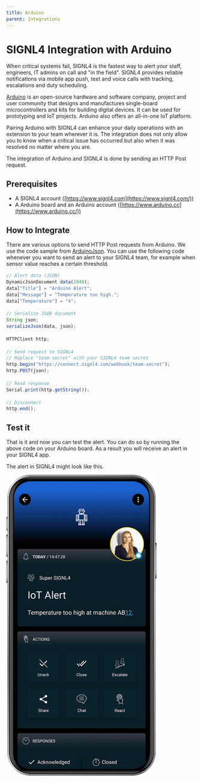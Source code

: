 ```yaml
---
title: Arduino
parent: Integrations
---
```


# SIGNL4 Integration with Arduino

When critical systems fail, SIGNL4 is the fastest way to alert your staff, engineers, IT admins on call and "in the field". SIGNL4 provides reliable notifications via mobile app push, text and voice calls with tracking, escalations and duty scheduling.

[Arduino](https://www.arduino.cc/) is an open-source hardware and software company, project and user community that designs and manufactures single-board microcontrollers and kits for building digital devices. It can be used for prototyping and IoT projects. Arduino also offers an all-in-one IoT platform.

Pairing Arduino with SIGNL4 can enhance your daily operations with an extension to your team wherever it is. The integration does not only allow you to know when a critical issue has occurred but also when it was resolved no matter where you are.

The integration of Arduino and SIGNL4 is done by sending an HTTP Post request.

## Prerequisites
- A SIGNL4 account ([https://www.signl4.com](https://www.signl4.com/))
- A Arduino board and an Arduino account ([https://www.arduino.cc](https://www.arduino.cc/))

## How to Integrate

There are various options to send HTTP Post requests from Arduino. We use the code sample from [ArduinoJson](https://arduinojson.org/v6/how-to/use-arduinojson-with-httpclient/). You can use the following code whenever you want to send an alert to your SIGNL4 team, for example when sensor value reaches a certain threshold.

```javascript
// Alert data (JSON)
DynamicJsonDocument data(2048);
data["Title"] = "Arduino Alert";
data["Message"] = "Temperature too high.";
data["Temperature"] = "4";

// Serialize JSON document
String json;
serializeJson(data, json);

HTTPClient http;

// Send request to SIGNL4
// Replace "team-secret" with your SIGNL4 team secret
http.begin("https://connect.signl4.com/webhook/team-secret");
http.POST(json);

// Read response
Serial.print(http.getString());

// Disconnect
http.end();
```

## Test it

That is it and now you can test the alert. You can do so by running the above code on your Arduino board. As a result you will receive an alert in your SIGNL4 app.

The alert in SIGNL4 might look like this.

![SIGNL4 Alert](signl4-iot.png)
